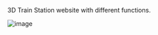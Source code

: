 3D Train Station website with different functions.

![image](https://user-images.githubusercontent.com/71189300/179404288-8e33e32f-32a8-41d1-9ab1-7b010430d1e4.png)
